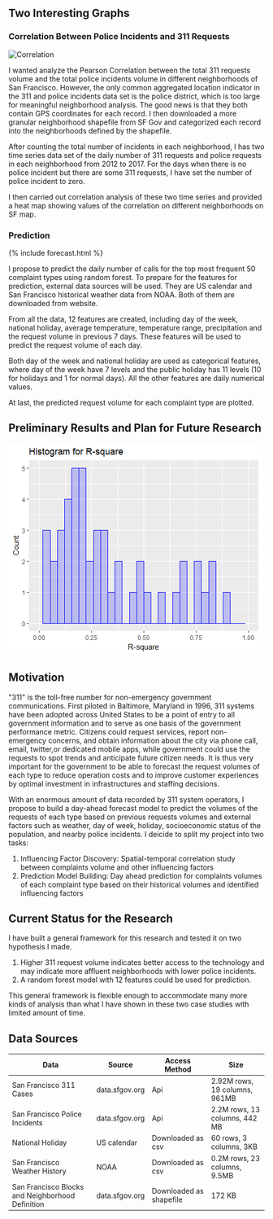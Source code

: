 
## Two Interesting Graphs

### Correlation Between Police Incidents and 311 Requests

![Correlation](/TDI_Project/plots/Correlation.png)

I wanted analyze the Pearson Correlation between the total 311 requests volume and the total police incidents volume in different neighborhoods of San Francisco. However, the only common aggregated location indicator in the 311 and police incidents data set is the police district, which is too large for meaningful neighborhood analysis. The good news is that they both contain GPS coordinates for each record. I then downloaded a more granular neighborhood shapefile from SF Gov and categorized each record into the neighborhoods defined by the shapefile. 

After counting the total number of incidents in each neighborhood, I has two time series data set of the daily number of 311 requests and police requests in each neighborhood from 2012 to 2017. For the days when there is no police incident but there are some 311 requests, I have set the number of police incident to zero. 

I then carried out correlation analysis of these two time series and provided a heat map showing values of the correlation on different neighborhoods on SF map.

### Prediction
{% include forecast.html %}

I propose to predict the daily number of calls for the top most frequent 50 complaint types using random forest. 
To prepare for the features for prediction, external data sources will be used. They are US calendar  and San Francisco historical weather data from NOAA. Both of them are downloaded from website.

From all the data, 12 features are created, including day of the week, national holiday, average temperature, temperature range, precipitation and the request volume in previous 7 days. These features will be used to predict the request volume of each day. 

Both day of the week and national holiday are used as categorical features, where day of the week have 7 levels and the public holiday has 11 levels (10 for holidays and 1 for normal days). All the other features are daily numerical values. 

At last, the predicted request volume for each complaint type are plotted. 

## Preliminary Results and Plan for Future Research


![Histogram of RSquare](/plots/histogram.png)


## Motivation

"311" is the toll-free number for non-emergency government communications. First piloted in Baltimore, Maryland in 1996, 311 systems have been adopted across United States to be a point of entry to all government information and to serve as one basis of the government performance metric. Citizens could request services, report non-emergency concerns, and obtain information about the city via phone call, email, twitter,or dedicated mobile apps, while government could use the requests to spot trends and anticipate future citizen needs. It is thus very important for the government to be able to forecast the request volumes of each type to reduce operation costs and to improve customer experiences by optimal investment in infrastructures and staffing decisions. 

With an enormous amount of data recorded by 311 system operators, I propose to build a day-ahead forecast model to predict the volumes of the requests of each type based on previous requests volumes and external factors such as weather, day of week, holiday, socioeconomic status of the population, and nearby police incidents. I deicide to split my project into two tasks: 

1. Influencing Factor Discovery: Spatial-temporal correlation study between complaints volume and other influencing factors 
2. Prediction Model Building: Day ahead prediction for complaints volumes of each complaint type based on their historical volumes and identified influencing factors

## Current Status for the Research

I have built a general framework for this research and tested it on two hypothesis I made. 

1. Higher 311 request volume indicates better access to the technology and may indicate more affluent neighborhoods with lower police incidents.
2. A random forest model with 12 features could be used for prediction.

This general framework is flexible enough to accommodate many more kinds of analysis than what I have shown in these two case studies with limited amount of time.

## Data Sources

|Data                                             | Source           | Access Method         |Size|
|  ---                                            |  ---             | ---                   |--- |
|San Francisco 311 Cases                          |data.sfgov.org    |    Api                |2.92M rows, 19 columns, 961MB|
|San Francisco Police Incidents                   |data.sfgov.org    |    Api                |2.2M rows, 13 columns, 442 MB|
|National Holiday                                 |US calendar       |Downloaded as csv      |60 rows, 3 columns, 3KB|		
|San Francisco Weather History                    | 	NOAA	     |Downloaded as csv      |0.2M rows, 23 columns, 9.5MB|
|San Francisco Blocks and Neighborhood Definition |	data.sfgov.org   |Downloaded as shapefile|172 KB|

